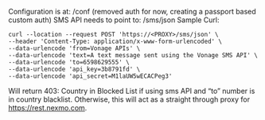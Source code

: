 Configuration is at: /conf (removed auth for now, creating a passport based custom auth)
SMS API needs to point to: /sms/json
Sample Curl:
```
curl --location --request POST 'https://<PROXY>/sms/json' \
--header 'Content-Type: application/x-www-form-urlencoded' \
--data-urlencode 'from=Vonage APIs' \
--data-urlencode 'text=A text message sent using the Vonage SMS API' \
--data-urlencode 'to=6598629555' \
--data-urlencode 'api_key=3b8791fd' \
--data-urlencode 'api_secret=M1laUW5wECACPeg3'
```
Will return 403: Country in Blocked List if using sms API and “to” number is in country blacklist. Otherwise, this will act as a straight through proxy for https://rest.nexmo.com.